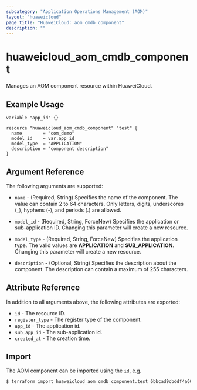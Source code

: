 ```yaml
---
subcategory: "Application Operations Management (AOM)"
layout: "huaweicloud"
page_title: "HuaweiCloud: aom_cmdb_component"
description: ""
---
```


# huaweicloud_aom_cmdb_component

Manages an AOM component resource within HuaweiCloud.

## Example Usage

```hcl
variable "app_id" {}

resource "huaweicloud_aom_cmdb_component" "test" {
  name        = "com_demo"
  model_id    = var.app_id
  model_type  = "APPLICATION"
  description = "component description"
}
```

## Argument Reference

The following arguments are supported:

* `name` - (Required, String) Specifies the name of the component. The value can contain 2 to 64 characters.
  Only letters, digits, underscores (_), hyphens (-), and periods (.) are allowed.

* `model_id` - (Required, String, ForceNew) Specifies the application or sub-application ID.
  Changing this parameter will create a new resource.

* `model_type` - (Required, String, ForceNew) Specifies the application type. The valid values are **APPLICATION** and **SUB_APPLICATION**.
  Changing this parameter will create a new resource.

* `description` - (Optional, String) Specifies the description about the component.
  The description can contain a maximum of 255 characters.

## Attribute Reference

In addition to all arguments above, the following attributes are exported:

* `id` - The resource ID.
* `register_type` - The register type of the component.
* `app_id` - The application id.
* `sub_app_id` - The sub-application id.
* `created_at` - The creation time.

## Import

The AOM component can be imported using the `id`, e.g.

```bash
$ terraform import huaweicloud_aom_cmdb_component.test 6bbcad9cbddf4a60abaf5358a9339c98
```

